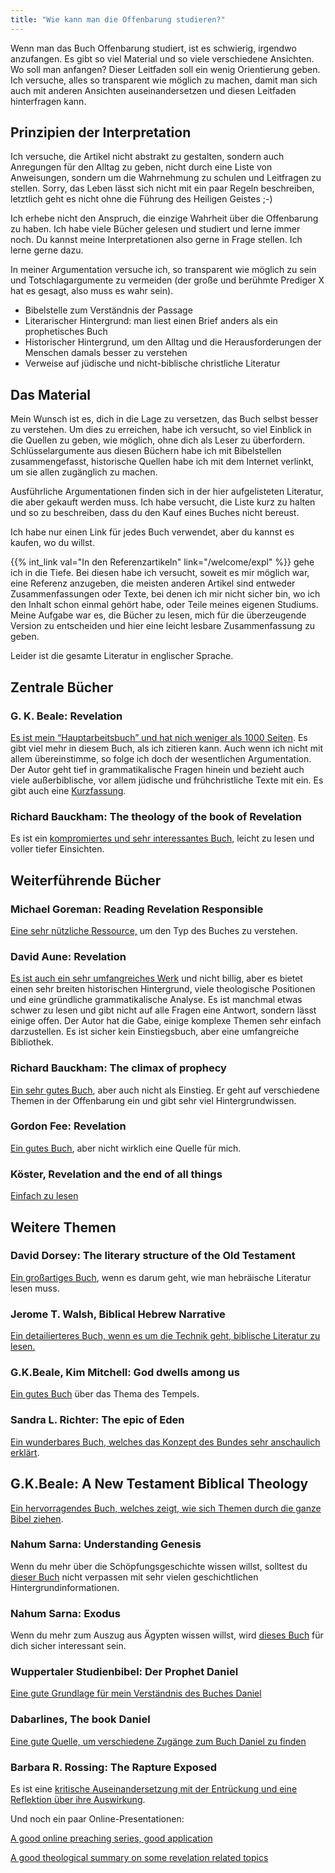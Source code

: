 ```yaml
---
title: "Wie kann man die Offenbarung studieren?"
---
```


Wenn man das Buch Offenbarung studiert, ist es schwierig, irgendwo anzufangen. Es gibt so viel Material und so viele verschiedene Ansichten. Wo soll man anfangen? Dieser Leitfaden soll ein wenig Orientierung geben. Ich versuche, alles so transparent wie möglich zu machen, damit man sich auch mit anderen Ansichten auseinandersetzen und diesen Leitfaden hinterfragen kann.

## Prinzipien der Interpretation

<a name="c2e7"></a>
Ich versuche, die Artikel nicht abstrakt zu gestalten, sondern auch Anregungen für den Alltag zu geben, nicht durch eine Liste von Anweisungen, sondern um die Wahrnehmung zu schulen und Leitfragen zu stellen. Sorry, das Leben lässt sich nicht mit ein paar Regeln beschreiben, letztlich geht es nicht ohne die Führung des Heiligen Geistes ;-)

Ich erhebe nicht den Anspruch, die einzige Wahrheit über die Offenbarung zu haben. Ich habe viele Bücher gelesen und studiert und lerne immer noch. Du kannst meine Interpretationen also gerne in Frage stellen. Ich lerne gerne dazu.

In meiner Argumentation versuche ich, so transparent wie möglich zu sein und Totschlagargumente zu vermeiden (der große und berühmte Prediger X hat es gesagt, also muss es wahr sein).

- Bibelstelle zum Verständnis der Passage
- Literarischer Hintergrund: man liest einen Brief anders als ein prophetisches Buch
- Historischer Hintergrund, um den Alltag und die Herausforderungen der Menschen damals besser zu verstehen
- Verweise auf jüdische und nicht-biblische christliche Literatur

## Das Material

<a name="0820"></a>
Mein Wunsch ist es, dich in die Lage zu versetzen, das Buch selbst besser zu verstehen. Um dies zu erreichen, habe ich versucht, so viel Einblick in die Quellen zu geben, wie möglich, ohne dich als Leser zu überfordern. Schlüsselargumente aus diesen Büchern habe ich mit Bibelstellen zusammengefasst, historische Quellen habe ich mit dem Internet verlinkt, um sie allen zugänglich zu machen.

Ausführliche Argumentationen finden sich in der hier aufgelisteten Literatur, die aber gekauft werden muss. Ich habe versucht, die Liste kurz zu halten und so zu beschreiben, dass du den Kauf eines Buches nicht bereust.

Ich habe nur einen Link für jedes Buch verwendet, aber du kannst es kaufen, wo du willst.

{{% int_link val="In den Referenzartikeln" link="/welcome/expl" %}} gehe ich in die Tiefe. Bei diesen habe ich versucht, soweit es mir möglich war, eine Referenz anzugeben, die meisten anderen Artikel sind entweder Zusammenfassungen oder Texte, bei denen ich mir nicht sicher bin, wo ich den Inhalt schon einmal gehört habe, oder Teile meines eigenen Studiums. Meine Aufgabe war es, die Bücher zu lesen, mich für die überzeugende Version zu entscheiden und hier eine leicht lesbare Zusammenfassung zu geben.

Leider ist die gesamte Literatur in englischer Sprache.

## Zentrale Bücher

<a name="beale_rev"></a>

### G. K. Beale: Revelation

[Es ist mein “Hauptarbeitsbuch” und hat nich weniger als 1000 Seiten](https://www.logos.com/product/3467/the-book-of-revelation). Es gibt viel mehr in diesem Buch, als ich zitieren kann. Auch wenn ich nicht mit allem übereinstimme, so folge ich doch der wesentlichen Argumentation. Der Autor geht tief in grammatikalische Fragen hinein und bezieht auch viele außerbiblische, vor allem jüdische und frühchristliche Texte mit ein. Es gibt auch eine [Kurzfassung](https://www.hugendubel.de/de/taschenbuch/g_k_beale_david_campbell-revelation_a_shorter_commentary-22090575-produkt-details.html?affId=3048435&amp;tduid=8f4bdc9f4e3da77eb0c918bfb1c8e410&amp;utm_source=trd&amp;utm_medium=af&amp;partner=tradedoubler&amp;utm_campaign=Redbrain+DE&amp;adCode=920R20D30I20L&amp;utm_content=Lkg).

<a name="bauckham_rev"></a>

### Richard Bauckham: The theology of the book of Revelation

Es ist ein [kompromiertes und sehr interessantes Buch,](https://www.wob.com/en-gb/books/richard-bauckham/theology-of-the-book-of-revelation/9780521356916?cq_src=google_ads&amp;cq_cmp=19553274428&amp;cq_con=&amp;cq_med=pla_with_promotion&amp;cq_plac=&amp;cq_net=x&amp;gad_source=1&amp;gclid=Cj0KCQiAkKqsBhC3ARIsAEEjuJhIZS50LEf8AbR_qhhFyE6TZ9u_Itcpc0gIo-OFeSfkUJc5uUCay4kaAnPdEALw_wcB#GOR004678878) leicht zu lesen und voller tiefer Einsichten.

## Weiterführende Bücher

<a name="goreman"></a>

### Michael Goreman: Reading Revelation Responsible

[Eine sehr nützliche Ressource,](https://www.logos.com/product/121427/reading-revelation-responsibly-uncivil-worship-and-witness?campaignid=18467614226&amp;adgroupid=142254630185&amp;keyword=&amp;device=m&amp;utm_source=google&amp;utm_medium=advertising_cpc&amp;utm_campaign=google_search-keyword_dsa_logos_de_en&amp;gclid=CjwKCAiA8OmdBhAgEiwAShr406IHCnZ9JreBUdDWS8tQrGegLBhyy8dgabdZmygZ4DCZb_yOlogPpxoCW9YQAvD_BwE) um den Typ des Buches zu verstehen.

<a name="aune_rev"></a>

### David Aune: Revelation

[Es ist auch ein sehr umfangreiches Werk](https://www.logos.com/product/208586/revelation-3-vols) und nicht billig, aber es bietet einen sehr breiten historischen Hintergrund, viele theologische Positionen und eine gründliche grammatikalische Analyse. Es ist manchmal etwas schwer zu lesen und gibt nicht auf alle Fragen eine Antwort, sondern lässt einige offen. Der Autor hat die Gabe, einige komplexe Themen sehr einfach darzustellen. Es ist sicher kein Einstiegsbuch, aber eine umfangreiche Bibliothek.

<a name="bauckhak_climax"></a>

### Richard Bauckham: The climax of prophecy

[Ein sehr gutes Buch](https://www.logos.com/product/168132/climax-of-prophecy-studies-on-the-book-of-revelation), aber auch nicht als Einstieg. Er geht auf verschiedene Themen in der Offenbarung ein und gibt sehr viel Hintergrundwissen.

<a name="fee_rev"></a>

### Gordon Fee: Revelation

[Ein gutes Buch](https://www.perlego.com/book/878981/revelation-pdf), aber nicht wirklich eine Quelle für mich.

<a name="koester_rev"></a>

### Köster, Revelation and the end of all things

[Einfach zu lesen](https://www.amazon.de/Revelation-End-Things-Craig-Koester/dp/0802846602)

## Weitere Themen

<a name="dorsey"></a>

### David Dorsey: The literary structure of the Old Testament

[Ein großartiges Buch](https://www.logos.com/product/39605/the-literary-structure-of-the-old-testament-a-commentary-on-genesis-malachi), wenn es darum geht, wie man hebräische Literatur lesen muss.

<a name="walsh"></a>

### Jerome T. Walsh, Biblical Hebrew Narrative

[Ein detailierteres Buch, wenn es um die Technik geht, biblische Literatur zu lesen.](https://www.amazon.de/Style-Structure-Biblical-Hebrew-Narrative/dp/0814658970)

<a name="beale_dwell"></a>

### G.K.Beale, Kim Mitchell: God dwells among us

[Ein gutes Buch](https://www.amazon.de/-/en/G-K-Beale-ebook/dp/B095BL9G66) über das Thema des Tempels.

<a name="richter"></a>

### Sandra L. Richter: The epic of Eden

[Ein wunderbares Buch, welches das Konzept des Bundes sehr anschaulich erklärt](https://www.thalia.de/shop/home/artikeldetails/A1060694253).

<a name="beale_theo"></a>

## G.K.Beale: A New Testament Biblical Theology

[Ein hervorragendes Buch, welches zeigt, wie sich Themen durch die ganze Bibel ziehen](https://www.amazon.co.uk/New-Testament-Biblical-Theology-Unfolding/dp/0801026970).

<a name="sarna_gen"></a>

### Nahum Sarna: Understanding Genesis

Wenn du mehr über die Schöpfungsgeschichte wissen willst, solltest du [dieser Buch](https://www.amazon.com/Understanding-Genesis-Heritage-Biblical-Israel/dp/0805202536) nicht verpassen mit sehr vielen geschichtlichen Hintergrundinformationen.

<a name="sarna_exo"></a>

### Nahum Sarna: Exodus

Wenn du mehr zum Auszug aus Ägypten wissen willst, wird [dieses Buch](https://www.amazon.de/-/en/Nahum-M-Sarna/dp/0805210636) für dich sicher interessant sein.

<a name="daniel"></a>

### Wuppertaler Studienbibel: Der Prophet Daniel

[Eine gute Grundlage für mein Verständnis des Buches Daniel](https://www.amazon.de/Wuppertaler-Studienbibel-Sonderausgabe-Prophet-Daniel/dp/3417252091)

<a name="dabar_daniel"></a>

### Dabarlines, The book Daniel

[Eine gute Quelle, um verschiedene Zugänge zum Buch Daniel zu finden](https://www.dkonos.org/from-the-bible-1.html)

<a name="rossing"></a>

### Barbara R. Rossing: The Rapture Exposed

Es ist eine [kritische Auseinandersetzung mit der Entrückung und eine Reflektion über ihre Auswirkung](https://www.amazon.de/Rapture-Exposed-Message-Hope-Revelation/dp/0813343143).

Und noch ein paar Online-Presentationen:

[A good online preaching series, good application](https://youtube.com/playlist?list=PLxtYjQc7ibKuQzQA9wGVDzMgGvXPL_PA0)

[A good theological summary on some revelation related topics](https://youtube.com/playlist?list=PLfLXMeX_cyNp_YNAlwTdpQVJrrTmuBsU1)

